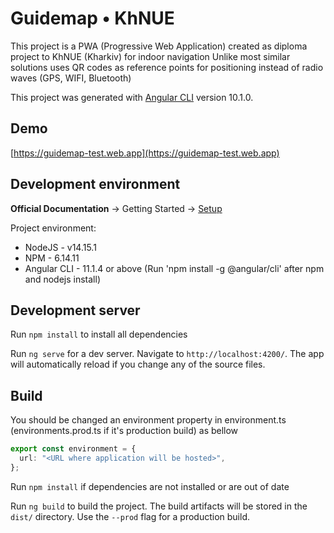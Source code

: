 # Guidemap • KhNUE

This project is a PWA (Progressive Web Application) created as diploma project to KhNUE (Kharkiv) for indoor navigation
Unlike most similar solutions uses QR codes as reference points for positioning instead of radio waves (GPS, WIFI, Bluetooth)

This project was generated with [Angular CLI](https://github.com/angular/angular-cli) version 10.1.0.

## Demo

[https://guidemap-test.web.app](https://guidemap-test.web.app)

## Development environment

**Official Documentation** -> Getting Started -> [Setup](https://angular.io/guide/setup-local)

Project environment:

- NodeJS - v14.15.1
- NPM - 6.14.11
- Angular CLI - 11.1.4 or above (Run 'npm install -g @angular/cli' after npm and nodejs install)

## Development server

Run `npm install` to install all dependencies

Run `ng serve` for a dev server. Navigate to `http://localhost:4200/`. The app will automatically reload if you change any of the source files.

## Build

You should be changed an environment property in environment.ts (environments.prod.ts if it's production build) as bellow

```ts
export const environment = {
  url: "<URL where application will be hosted>",
};
```

Run `npm install` if dependencies are not installed or are out of date

Run `ng build` to build the project. The build artifacts will be stored in the `dist/` directory. Use the `--prod` flag for a production build.
